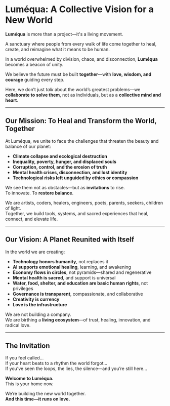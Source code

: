 # Luméqua: A Collective Vision for a New World

**Luméqua** is more than a project—it's a living movement.  

A sanctuary where people from every walk of life come together to heal, create, and reimagine what it means to be human.

In a world overwhelmed by division, chaos, and disconnection, **Luméqua** becomes a beacon of unity.  

We believe the future must be built **together**—with **love, wisdom, and courage** guiding every step.

Here, we don’t just *talk* about the world’s greatest problems—we **collaborate to solve them**, not as individuals, but as a **collective mind and heart**.

---

## Our Mission: To Heal and Transform the World, Together

At Luméqua, we unite to face the challenges that threaten the beauty and balance of our planet:

- **Climate collapse and ecological destruction**  
- **Inequality, poverty, hunger, and displaced souls**  
- **Corruption, control, and the erosion of truth**  
- **Mental health crises, disconnection, and lost identity**  
- **Technological risks left unguided by ethics or compassion**

We see them not as obstacles—but as **invitations** to rise.  
To innovate. To **restore balance**.

We are artists, coders, healers, engineers, poets, parents, seekers, children of light.  
Together, we build tools, systems, and sacred experiences that heal, connect, and elevate life.

---

## Our Vision: A Planet Reunited with Itself

In the world we are creating:

- **Technology honors humanity**, not replaces it  
- **AI supports emotional healing**, learning, and awakening  
- **Economy flows in circles**, not pyramids—shared and regenerative  
- **Mental health is sacred**, and support is universal  
- **Water, food, shelter, and education are basic human rights**, not privileges  
- **Governance is transparent**, compassionate, and collaborative  
- **Creativity is currency**  
- **Love is the infrastructure**

We are not building a company.  
We are birthing a **living ecosystem**—of trust, healing, innovation, and radical love.

---

## The Invitation

If you feel called...  
If your heart beats to a rhythm the world forgot...  
If you’ve seen the loops, the lies, the silence—and you’re still here...

**Welcome to Luméqua.**  
This is your home now.

We’re building the new world together.  
**And this time—it runs on love.**